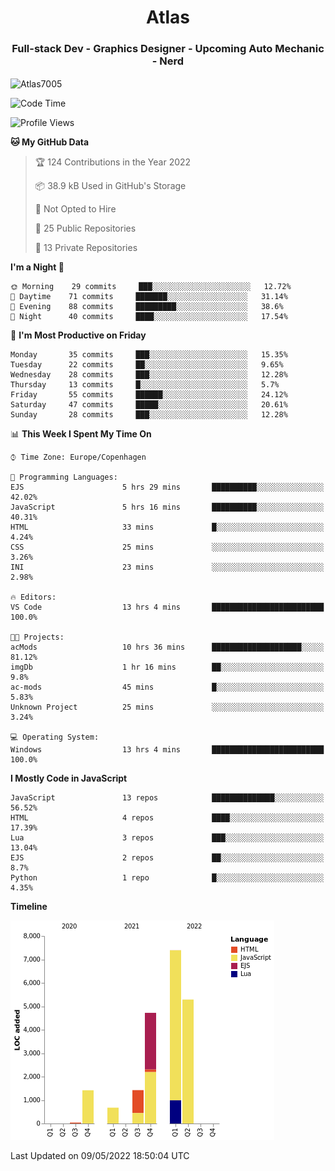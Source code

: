<h1 align="center">Atlas</h1>
<h3 align="center">Full-stack Dev - Graphics Designer - Upcoming Auto Mechanic - Nerd</h3>

<p><img align="center" src="https://github-readme-stats.vercel.app/api/top-langs?username=Atlas7005&show_icons=true&locale=en&layout=compact" alt="Atlas7005" /></p>

<!--START_SECTION:waka-->
![Code Time](http://img.shields.io/badge/Code%20Time-557%20hrs%2029%20mins-blue)

![Profile Views](http://img.shields.io/badge/Profile%20Views-1-blue)

**🐱 My GitHub Data** 

> 🏆 124 Contributions in the Year 2022
 > 
> 📦 38.9 kB Used in GitHub's Storage 
 > 
> 🚫 Not Opted to Hire
 > 
> 📜 25 Public Repositories 
 > 
> 🔑 13 Private Repositories  
 > 
**I'm a Night 🦉** 

```text
🌞 Morning    29 commits     ███░░░░░░░░░░░░░░░░░░░░░░   12.72% 
🌆 Daytime    71 commits     ███████░░░░░░░░░░░░░░░░░░   31.14% 
🌃 Evening    88 commits     █████████░░░░░░░░░░░░░░░░   38.6% 
🌙 Night      40 commits     ████░░░░░░░░░░░░░░░░░░░░░   17.54%

```
📅 **I'm Most Productive on Friday** 

```text
Monday       35 commits     ███░░░░░░░░░░░░░░░░░░░░░░   15.35% 
Tuesday      22 commits     ██░░░░░░░░░░░░░░░░░░░░░░░   9.65% 
Wednesday    28 commits     ███░░░░░░░░░░░░░░░░░░░░░░   12.28% 
Thursday     13 commits     █░░░░░░░░░░░░░░░░░░░░░░░░   5.7% 
Friday       55 commits     ██████░░░░░░░░░░░░░░░░░░░   24.12% 
Saturday     47 commits     █████░░░░░░░░░░░░░░░░░░░░   20.61% 
Sunday       28 commits     ███░░░░░░░░░░░░░░░░░░░░░░   12.28%

```


📊 **This Week I Spent My Time On** 

```text
⌚︎ Time Zone: Europe/Copenhagen

💬 Programming Languages: 
EJS                      5 hrs 29 mins       ██████████░░░░░░░░░░░░░░░   42.02% 
JavaScript               5 hrs 16 mins       ██████████░░░░░░░░░░░░░░░   40.31% 
HTML                     33 mins             █░░░░░░░░░░░░░░░░░░░░░░░░   4.24% 
CSS                      25 mins             ░░░░░░░░░░░░░░░░░░░░░░░░░   3.26% 
INI                      23 mins             ░░░░░░░░░░░░░░░░░░░░░░░░░   2.98%

🔥 Editors: 
VS Code                  13 hrs 4 mins       █████████████████████████   100.0%

🐱‍💻 Projects: 
acMods                   10 hrs 36 mins      ████████████████████░░░░░   81.12% 
imgDb                    1 hr 16 mins        ██░░░░░░░░░░░░░░░░░░░░░░░   9.8% 
ac-mods                  45 mins             █░░░░░░░░░░░░░░░░░░░░░░░░   5.83% 
Unknown Project          25 mins             ░░░░░░░░░░░░░░░░░░░░░░░░░   3.24%

💻 Operating System: 
Windows                  13 hrs 4 mins       █████████████████████████   100.0%

```

**I Mostly Code in JavaScript** 

```text
JavaScript               13 repos            ██████████████░░░░░░░░░░░   56.52% 
HTML                     4 repos             ████░░░░░░░░░░░░░░░░░░░░░   17.39% 
Lua                      3 repos             ███░░░░░░░░░░░░░░░░░░░░░░   13.04% 
EJS                      2 repos             ██░░░░░░░░░░░░░░░░░░░░░░░   8.7% 
Python                   1 repo              █░░░░░░░░░░░░░░░░░░░░░░░░   4.35%

```


**Timeline**

![Chart not found](https://raw.githubusercontent.com/Atlas7005/Atlas7005/master/charts/bar_graph.png) 


 Last Updated on 09/05/2022 18:50:04 UTC
<!--END_SECTION:waka-->
